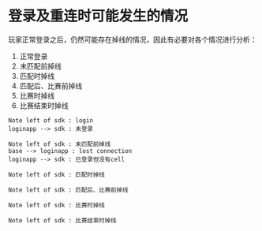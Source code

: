 # 登录及重连时可能发生的情况
玩家正常登录之后，仍然可能存在掉线的情况，因此有必要对各个情况进行分析：

1. 正常登录
1. 未匹配前掉线
1. 匹配时掉线
1. 匹配后、比赛前掉线
1. 比赛时掉线
1. 比赛结束时掉线

```sequence {theme="simple"}
Note left of sdk : login
loginapp --> sdk : 未登录

Note left of sdk : 未匹配前掉线
base --> loginapp : lost connection
loginapp --> sdk : 已登录但没有cell

Note left of sdk : 匹配时掉线

Note left of sdk : 匹配后、比赛前掉线

Note left of sdk : 比赛时掉线

Note left of sdk : 比赛结束时掉线
```
